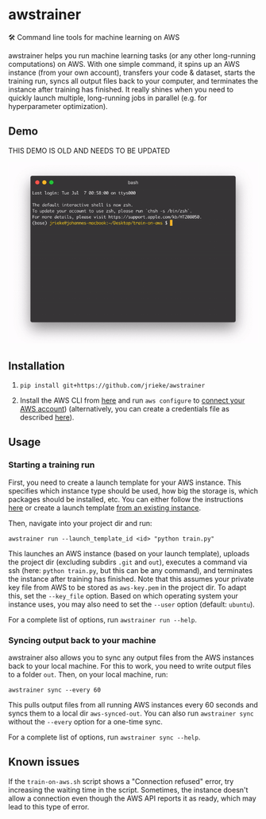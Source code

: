 # awstrainer

🛠️ Command line tools for machine learning on AWS

awstrainer helps you run machine learning tasks (or any other long-running computations) 
on AWS. With one simple command, it spins up an AWS instance (from your own account), 
transfers your code & dataset, starts the training run, syncs all output files back to 
your computer, and terminates the instance after training has finished. It really shines 
when you need to quickly launch multiple, long-running jobs in parallel (e.g. for 
hyperparameter optimization). 


## Demo

THIS DEMO IS OLD AND NEEDS TO BE UPDATED

![](docs/images/demo.gif)


## Installation

1. `pip install git+https://github.com/jrieke/awstrainer`

2. Install the AWS CLI from [here](https://docs.aws.amazon.com/cli/latest/userguide/install-cliv2.html) 
and run `aws configure` to [connect your AWS account](https://docs.aws.amazon.com/cli/latest/userguide/cli-configure-quickstart.html)) (alternatively, you can create a credentials file as 
described [here](https://boto3.amazonaws.com/v1/documentation/api/latest/guide/quickstart.html#configuration)). 


## Usage

### Starting a training run

First, you need to create a launch template for your AWS instance. This specifies which 
instance type should be used, how big the storage is, which packages should be 
installed, etc. You can either follow the instructions [here](https://docs.aws.amazon.com/AWSEC2/latest/UserGuide/ec2-launch-templates.html#create-launch-template) or create a launch 
template [from an existing instance](https://docs.aws.amazon.com/AWSEC2/latest/UserGuide/ec2-launch-templates.html#create-launch-template-from-instance). 

Then, navigate into your project dir and run:

    awstrainer run --launch_template_id <id> "python train.py"

This launches an AWS instance (based on your launch template), uploads the project dir 
(excluding subdirs `.git` and `out`), executes a command via ssh (here: 
`python train.py`, but this can be any command), and terminates the instance after 
training has finished. Note that this assumes your private key file from AWS to be 
stored as `aws-key.pem` in the project dir. To adapt this, set the `--key_file` option. 
Based on which operating system your instance uses, you may also need to set the 
`--user` option (default: `ubuntu`). 

For a complete list of options, run `awstrainer run --help`. 


### Syncing output back to your machine

awstrainer also allows you to sync any output files from the AWS instances back to your
local machine. For this to work, you need to write output files to a folder `out`. 
Then, on your local machine, run:

    awstrainer sync --every 60

This pulls output files from all running AWS instances every 60 seconds and syncs them 
to a local dir `aws-synced-out`. You can also run `awstrainer sync` without the 
`--every` option for a one-time sync. 

For a complete list of options, run `awstrainer sync --help`. 


## Known issues

If the `train-on-aws.sh` script shows a "Connection refused" error, try increasing the 
waiting time in the script. Sometimes, the instance doesn't allow a connection even 
though the AWS API reports it as ready, which may lead to this type of error. 


